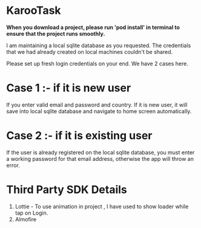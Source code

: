 # KarooTask

**When you download a project, please run 'pod install' in terminal to ensure that the project runs smoothly.**

I am maintaining a local sqlite database as you requested. The credentials that we had already created on local machines couldn't be shared.

Please set up fresh login credentials on your end. We have 2 cases here.

Case 1 :- if it is new user
===========================

If you enter valid email and password and country. If it is new user, it will save into local sqlite database and navigate to home screen automatically.

Case 2 :- if it is existing user 
================================

If the user is already registered on the local sqlite database, you must enter a working password for that email address, otherwise the app will throw an error.

Third Party SDK Details 
=======================
1. Lottie - To use animation in project , I have used to show loader while tap on Login.
2. Almofire
